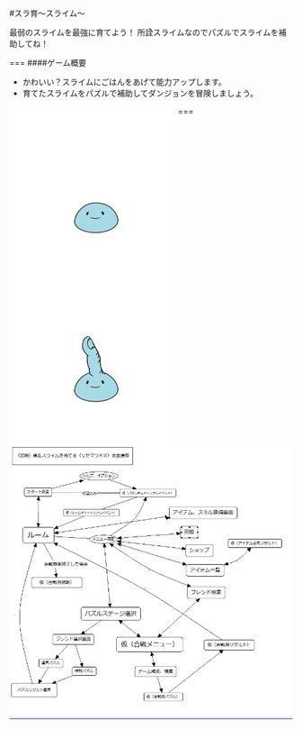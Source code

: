 #スラ育～スライム～

最弱のスライムを最強に育てよう！
所詮スライムなのでパズルでスライムを補助してね！

===
####ゲーム概要
 * かわいい？スライムにごはんをあげて能力アップします。
 * 育てたスライムをパズルで補助してダンジョンを冒険しましょう。

===
<a href="url"><img src="https://github.com/athenaeum-school/ANH/blob/master/zeri01.png" align="left" height="300" width="300" ></a>
<a href="url"><img src="https://github.com/athenaeum-school/ANH/blob/master/zeri02.png" align="left" height="300" width="300" ></a>

![image](state01.PNG)
